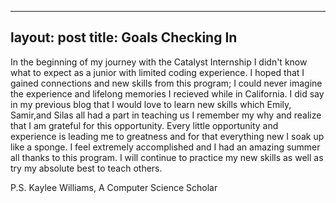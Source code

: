 
---
layout: post
title: Goals Checking In
---

In the beginning of my journey with the Catalyst Internship I didn't know what to expect as a junior with limited coding experience. I hoped that I gained connections and new skills from this program; I could never imagine the experience and lifelong memories I recieved while in California. I did say in my previous blog that I would love to learn new skills which Emily, Samir,and Silas all had a part in teaching us I remember my why and realize that I am grateful for this opportunity. Every little opportunity and experience is leading me to greatness and for that everything new I soak up like a sponge. I feel extremely accomplished and I had an amazing summer all thanks to this program. I will continue to practice my new skills as well as try my absolute best to teach others.

P.S. Kaylee Williams, A Computer Science Scholar
